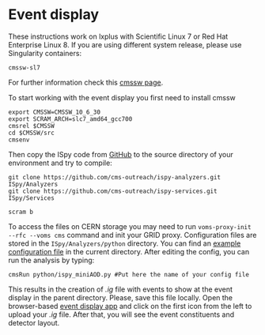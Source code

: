 # Event display
These instructions work on lxplus with Scientific Linux 7 or Red Hat Enterprise Linux 8. If you are using different system release, please use Singularity containers:
```
cmssw-sl7
```
For further information check this [cmssw page](https://cms-sw.github.io/singularity.html).

To start working with the event display you first need to install cmssw
```
export CMSSW=CMSSW_10_6_30
export SCRAM_ARCH=slc7_amd64_gcc700
cmsrel $CMSSW
cd $CMSSW/src
cmsenv
```
Then copy the ISpy code from [GitHub](https://github.com/cms-outreach/ispy-analyzers) to the source directory of your environment and try to compile:
```
git clone https://github.com/cms-outreach/ispy-analyzers.git ISpy/Analyzers 
git clone https://github.com/cms-outreach/ispy-services.git ISpy/Services

scram b
```
To access the files on CERN storage you may need to run `voms-proxy-init --rfc --voms cms` command and init your GRID proxy. 
Configuration files are stored in the `ISpy/Analyzers/python` directory. 
You can find an [example configuration file](https://github.com/hephysicist/docs/blob/8b27590540f080e07c58b74f887e0aeb7d0cdd44/event_display/ispy_miniAOD.py) in the current directory. After editing the config, you can run the analysis by typing:
```
cmsRun python/ispy_miniAOD.py #Put here the name of your config file
```
This results in the creation of _.ig_ file with events to show at the event display in the parent directory. Please, save this file locally. 
Open the browser-based [event display app](https://ispy-webgl.web.cern.ch/) and click on the first icon from the left to upload your _.ig_ file. 
After that, you will see the event constituents and detector layout. 

